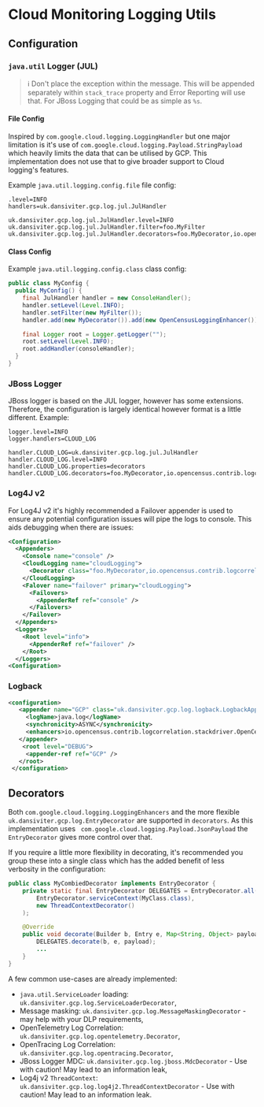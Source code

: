 # Cloud Monitoring Logging Utils #

## Configuration ##

### `java.util` Logger (JUL) ###

> :information_source: Don't place the exception within the message. This will be appended separately within `stack_trace` property and Error Reporting will use that. For JBoss Logging that could be as simple as `%s`.

#### File Config ####

Inspired by `com.google.cloud.logging.LoggingHandler` but one major limitation is it's use of `com.google.cloud.logging.Payload.StringPayload` which heavily limits the data that can be utilised by GCP. This implementation does not use that to give broader support to Cloud logging's features.

Example `java.util.logging.config.file` file config:

```
.level=INFO
handlers=uk.dansiviter.gcp.log.jul.JulHandler

uk.dansiviter.gcp.log.jul.JulHandler.level=INFO
uk.dansiviter.gcp.log.jul.JulHandler.filter=foo.MyFilter
uk.dansiviter.gcp.log.jul.JulHandler.decorators=foo.MyDecorator,io.opencensus.contrib.logcorrelation.stackdriver.OpenCensusTraceLoggingEnhancer
```

#### Class Config ####

Example `java.util.logging.config.class` class config:

```java
public class MyConfig {
  public MyConfig() {
    final JulHandler handler = new ConsoleHandler();
    handler.setLevel(Level.INFO);
    handler.setFilter(new MyFilter());
    handler.add(new MyDecorator()).add(new OpenCensusLoggingEnhancer());

    final Logger root = Logger.getLogger("");
    root.setLevel(Level.INFO);
    root.addHandler(consoleHandler);
  }
}
```

### JBoss Logger ###

JBoss logger is based on the JUL logger, however has some extensions. Therefore, the configuration is largely identical however format is a little different. Example:

```
logger.level=INFO
logger.handlers=CLOUD_LOG

handler.CLOUD_LOG=uk.dansiviter.gcp.log.jul.JulHandler
handler.CLOUD_LOG.level=INFO
handler.CLOUD_LOG.properties=decorators
handler.CLOUD_LOG.decorators=foo.MyDecorator,io.opencensus.contrib.logcorrelation.stackdriver.OpenCensusTraceLoggingEnhancer
```

### Log4J v2 ###

For Log4J v2 it's highly recommended a Failover appender is used to ensure any potential configuration issues will pipe the logs to console. This aids debugging when there are issues:

```xml
<Configuration>
  <Appenders>
    <Console name="console" />
    <CloudLogging name="cloudLogging">
      <Decorator class="foo.MyDecorator,io.opencensus.contrib.logcorrelation.stackdriver.OpenCensusTraceLoggingEnhancer" />
    </CloudLogging>
    <Falover name="failover" primary="cloudLogging">
      <Failovers>
        <AppenderRef ref="console" />
      </Failovers>
    </Failover>
  </Appenders>
  <Loggers>
    <Root level="info">
      <AppenderRef ref="failover" />
    </Root>
  </Loggers>
<Configuration>
```

### Logback ###

```xml
<configuration>
   <appender name="GCP" class="uk.dansiviter.gcp.log.logback.LogbackAppender">
     <logName>java.log</logName>
     <synchronicity>ASYNC</synchronicity>
     <enhancers>io.opencensus.contrib.logcorrelation.stackdriver.OpenCensusTraceLoggingEnhancer</enhancers>
   </appender>
    <root level="DEBUG">
     <appender-ref ref="GCP" />
   </root>
 </configuration>
```

## Decorators ##

Both `com.google.cloud.logging.LoggingEnhancers` and the more flexible `uk.dansiviter.gcp.log.EntryDecorator` are supported in `decorators`. As this implementation uses ` com.google.cloud.logging.Payload.JsonPayload` the `EntryDecorator` gives more control over that.

If you require a little more flexibility in decorating, it's recommended you group these into a single class which has the added benefit of less verbosity in the configuration:

```java
public class MyCombiedDecorator implements EntryDecorator {
	private static final EntryDecorator DELEGATES = EntryDecorator.all(
		EntryDecorator.serviceContext(MyClass.class),
		new ThreadContextDecorator()
	);

	@Override
	public void decorate(Builder b, Entry e, Map<String, Object> payload) {
		DELEGATES.decorate(b, e, payload);
		...
	}
}
```

A few common use-cases are already implemented:

* `java.util.ServiceLoader` loading: `uk.dansiviter.gcp.log.ServiceLoaderDecorator`,
* Message masking: `uk.dansiviter.gcp.log.MessageMaskingDecorator` - may help with your DLP requirements,
* OpenTelemetry Log Correlation: `uk.dansiviter.gcp.log.opentelemetry.Decorator`,
* OpenTracing Log Correlation: `uk.dansiviter.gcp.log.opentracing.Decorator`,
* JBoss Logger MDC: `uk.dansiviter.gcp.log.jboss.MdcDecorator` - Use with caution! May lead to an information leak,
* Log4j v2 `ThreadContext`: `uk.dansiviter.gcp.log.log4j2.ThreadContextDecorator` - Use with caution! May lead to an information leak.
